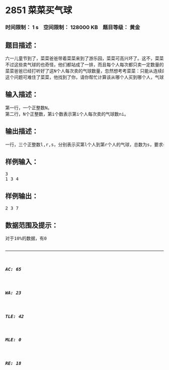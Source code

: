 # 2851 菜菜买气球   
### 时间限制： 1 s&nbsp;&nbsp;&nbsp;&nbsp;空间限制： 128000 KB&nbsp;&nbsp;&nbsp;&nbsp;题目等级： 黄金  
## 题目描述：  

<pre>
六一儿童节到了，菜菜爸爸带着菜菜来到了游乐园，菜菜可高兴坏了。这不，菜菜看到了一排卖气球的，便吵着闹着要买气球。
不过这些卖气球的也奇怪，他们都站成了一排，而且每个人每次都只卖一定数量的气球，多了不卖，少了也不卖。
菜菜爸爸已经打听好了这N个人每次卖的气球数量，忽然想考考菜菜：只能从连续的若干个人那里买气球，并且气球总数必须是质数，求最大的可行的气球总数。
这个问题可难住了菜菜，他找到了你，请你帮忙计算该从哪个人买到哪个人，气球总数是多少。
</pre>
  
  
## 输入描述：  

<pre>
第一行，一个正整数N。
第二行，N个正整数，第i个数表示第i个人每次卖的气球数ni。
</pre>
  
  
## 输出描述：  

<pre>
一行，三个正整数l,r,s，分别表示买第l个人到第r个人的气球，总数为s，要求s尽可能大。在有若干个最优解的情况下，输出l最小的一组。数据保证有解。
</pre>
  
  
## 样例输入：  

<pre>
3
1 3 4
</pre>
  
  
## 样例输出：  

<pre>
2 3 7
</pre>
  
  
## 数据范围及提示：  

<pre>
对于10%的数据，有0<N<=20。
对于100%的数据，有0<N<=2000，0<ni<=1000。
</pre>
  
  
***  

##### AC: 65  
##### WA: 23  
##### TLE: 42  
##### MLE: 0  
##### RE: 18  
